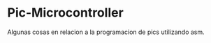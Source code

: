 Pic-Microcontroller
===================

  Algunas cosas en relacion a la programacion de pics utilizando asm.
